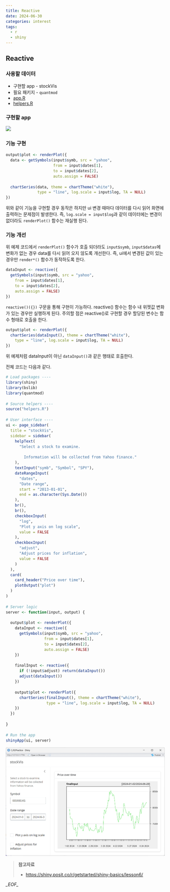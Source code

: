```yaml
---
title: Reactive
date: 2024-06-30
categories: interest
tags:
  - r
  - shiny
---
```

## Reactive

### 사용할 데이터
- 구현할 app - stockVis
- 필요 패키지 - `quantmod`
- [app.R](https://shiny.posit.co/r/getstarted/shiny-basics/lesson6/stockVis/app.R)
- [helpers.R](https://shiny.posit.co/r/getstarted/shiny-basics/lesson6/stockVis/helpers.R)

### 구현할 app

![](https://shiny.posit.co/r/getstarted/shiny-basics/lesson6/images/stockVis.png)

### 기능 구현

```r
output$plot <- renderPlot({
  data <- getSymbols(input$symb, src = "yahoo",
                     from = input$dates[1],
                     to = input$dates[2],
                     auto.assign = FALSE)

  chartSeries(data, theme = chartTheme("white"),
              type = "line", log.scale = input$log, TA = NULL)
})
```

위와 같이 기능을 구현할 경우 동작은 하지만 ui 변경 때마다 데이터를 다시 읽어 화면에 출력하는 문제점이 발생한다. 즉, `log.scale = input$log`과 같이 데이터에는 변경이 없더라도 `renderPlot()` 함수는 재실행 된다. 

### 기능 개선

위 예제 코드에서 `renderPlot()` 함수가 호출 되더라도 `input$symb`, `input$datas`에 변화가 없는 경우 data를 다시 읽어 오지 않도록 개선한다. 즉, ui에서 변경된 값이 있는 경우만 `render*()` 함수가 동작하도록 한다.

``` r
dataInput <- reactive({
  getSymbols(input$symb, src = "yahoo",
    from = input$dates[1],
    to = input$dates[2],
    auto.assign = FALSE)
})
```

`reactive()({})` 구문을 통해 구현이 가능하다. reactive() 함수는 함수 내 위젯값 변화가 있는 경우만 실행하게 된다. 주의할 점은 reactive()로 구현할 경우 할당된 변수는 함수 형태로 호출을 한다.

```r
output$plot <- renderPlot({
  chartSeries(dataInput(), theme = chartTheme("white"),
    type = "line", log.scale = input$log, TA = NULL)
})
```

위 예제처럼 dataInput이 아닌 `dataInput()`과 같은 행태로 호출한다.

전체 코드는 다음과 같다.

```r
# Load packages ----
library(shiny)
library(bslib)
library(quantmod)

# Source helpers ----
source("helpers.R")

# User interface ----
ui <- page_sidebar(
  title = "stockVis",
  sidebar = sidebar(
    helpText(
      "Select a stock to examine.

        Information will be collected from Yahoo finance."
    ),
    textInput("symb", "Symbol", "SPY"),
    dateRangeInput(
      "dates",
      "Date range",
      start = "2013-01-01",
      end = as.character(Sys.Date())
    ),
    br(),
    br(),
    checkboxInput(
      "log",
      "Plot y axis on log scale",
      value = FALSE
    ),
    checkboxInput(
      "adjust",
      "Adjust prices for inflation",
      value = FALSE
    )
  ),
  card(
    card_header("Price over time"),
    plotOutput("plot")
  )
)

# Server logic
server <- function(input, output) {
  
  output$plot <- renderPlot({
    dataInput <- reactive({
      getSymbols(input$symb, src = "yahoo",
                 from = input$dates[1],
                 to = input$dates[2],
                 auto.assign = FALSE)
    })
    
    finalInput <- reactive({
      if (!input$adjust) return(dataInput())
      adjust(dataInput())
    })
    
    output$plot <- renderPlot({
      chartSeries(finalInput(), theme = chartTheme("white"),
                  type = "line", log.scale = input$log, TA = NULL)
    })
  })
  
}

# Run the app
shinyApp(ui, server)
```

![실행화면](/assets/images/Pasted%20image%2020240630140421.png)

> **참고자료**
> - https://shiny.posit.co/r/getstarted/shiny-basics/lesson6/

_\_EOF\__

